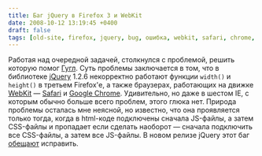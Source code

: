 ```yaml
---
title: Баг jQuery в Firefox 3 и WebKit
date: 2008-10-12 13:19:45 +0400
draft: false
tags: [old-site, firefox, jquery, bug, ошибка, webkit, safari, chrome, сафари, хром]
---
```

Работая над очередной задачей, столкнулся с проблемой, решить которую помог [Гугл](http://groups.google.com/group/jquery-en/browse_thread/thread/95465c4025cfd73d). Суть проблемы заключается в том, что в библиотеке [jQuery](http://jquery.com) 1.2.6 некорректно работают функции `width()` и `height()` в третьем Firefox'е, а также браузерах, работающих на движке [WebKit](http://ru.wikipedia.org/wiki/WebKit) — [Safari](http://ru.wikipedia.org/wiki/Safari) и [Google Chrome](http://ru.wikipedia.org/wiki/Google_Chrome). Удивительно, но даже в шестом IE, с которым обычно больше всего проблем, этого глюка нет. Природа проблемы осталась мне неясной, но известно, что она проявляется только тогда, когда в html-коде подключены сначала JS-файлы, а затем CSS-файлы и пропадает если сделать наоборот — сначала подключить все CSS-файлы, а затем все JS-файлы. В новом релизе jQuery этот баг [обещают](http://groups.google.com/group/jquery-dev/browse_thread/thread/4633136bb957660a?hl=en) исправить.
<!--more-->
